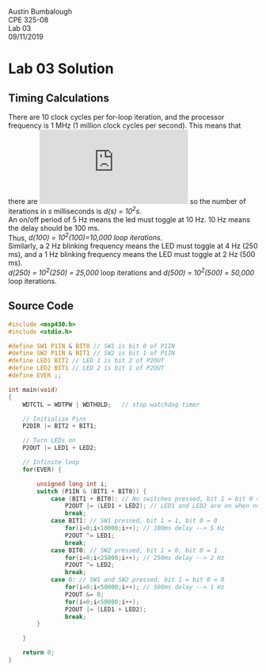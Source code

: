 Austin Bumbalough  
CPE 325-08  
Lab 03  
09/11/2019  
# Lab 03 Solution  
## Timing Calculations 
There are 10 clock cycles per for-loop iteration, 
and the processor frequency is 1 MHz (1 million clock cycles per second). 
This means that there are ![eqn1](http://www.sciweavers.org/tex2img.php?eq=%5Cfrac%7B10%5E%7B6%7D%5Cfrac%7Bclk.%5C%20cycles%7D%7Bsecond%7D%7D%7B10%5Cfrac%7Bclk.%5C%20cycles%7D%7Bloop%5C%20iteration%7D%7D%3D10%5E%7B5%7D%20%5Cfrac%7Bloop%5C%20iterations%7D%7Bsecond%7D%3D10%5E%7B2%7D%5Cfrac%7Bloop%5C%20iterations%7D%7Bmillisecond%7D&bc=White&fc=Black&im=png&fs=12&ff=arev&edit=0)
so the number of iterations in _s_ milliseconds is _d(s) = 10<sup>2</sup>s_.  
An on/off period of 5 Hz means the led must toggle at 10 Hz. 10 Hz means the delay should be 100 ms.  
Thus, _d(100) = 10<sup>2</sup>(100)=10,000 loop iterations_.  
Similarly, a 2 Hz blinking frequency means the LED must toggle at 4 Hz (250 ms), and a 1 Hz blinking
frequency means the LED must toggle at 2 Hz (500 ms).  
_d(250) = 10<sup>2</sup>(250) = 25,000_ loop iterations and _d(500) = 10<sup>2</sup>(500) = 50,000_ loop iterations.  

## Source Code  

```C
#include <msp430.h> 
#include <stdio.h>

#define SW1 P1IN & BIT0 // SW1 is bit 0 of P1IN
#define SW2 P1IN & BIT1 // SW2 is bit 1 of P1IN
#define LED1 BIT2 // LED 1 is bit 2 of P2OUT
#define LED2 BIT1 // LED 2 is bit 1 of P2OUT
#define EVER ;;

int main(void)
{
    WDTCTL = WDTPW | WDTHOLD;   // stop watchdog timer

    // Initialize Pins
    P2DIR |= BIT2 + BIT1;

    // Turn LEDs on
    P2OUT |= LED1 + LED2;

    // Infinite loop
    for(EVER) {

		unsigned long int i;
		switch (P1IN & (BIT1 + BIT0)) {
		    case (BIT1 + BIT0): // No switches pressed, bit 1 = bit 0 = 1
                P2OUT |= (LED1 + LED2); // LED1 and LED2 are on when no switch is pressed
		        break;
			case BIT1: // SW1 pressed, bit 1 = 1, bit 0 = 0
				for(i=0;i<10000;i++); // 100ms delay --> 5 Hz
				P2OUT ^= LED1;
				break;
			case BIT0: // SW2 pressed, bit 1 = 0, bit 0 = 1
				for(i=0;i<25000;i++); // 250ms delay --> 2 Hz
				P2OUT ^= LED2;
				break;
			case 0: // SW1 and SW2 pressed, bit 1 = bit 0 = 0
				for(i=0;i<50000;i++); // 500ms delay --> 1 Hz
				P2OUT &= 0;
                for(i=0;i<50000;i++);
                P2OUT |= (LED1 + LED2);
				break;
		}

    }

    return 0;
}
```
